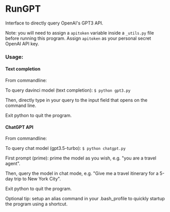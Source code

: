 # RunGPT
Interface to directly query OpenAI's GPT3 API.

Note: you will need to assign a `apitoken` variable inside a `_utils.py` file before running this program. Assign `apitoken` as your personal secret OpenAI API key.

### Usage:

#### Text completion
From commandline:

To query davinci model (text completion): `$ python gpt3.py`

Then, directly type in your query to the input field that opens on the command line.

Exit python to quit the program.

#### ChatGPT API
From commandline:

To query chat model (gpt3.5-turbo): `$ python chatgpt.py`

First prompt (prime): prime the model as you wish, e.g. "you are a travel agent".

Then, query the model in chat mode, e.g. "Give me a travel itinerary for a 5-day trip to New York City".

Exit python to quit the program.

Optional tip: setup an alias command in your .bash_profile to quickly startup the program using a shortcut.  
